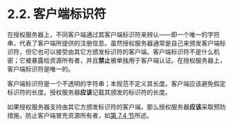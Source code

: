 # 2.2. 客户端标识符

在授权服务器上，不同客户端通过其客户端标识符来辨认——即一个唯一的字符串，代表了客户端所提供的注册信息。虽然授权服务器通常是自己来颁发客户端标识符，但它也可以接受由其它方颁发标识符的客户端。客户端标识符不是什么机密；它被暴露给资源所有者，并且**禁止**被单独用于客户端认证。在授权服务器上，客户端标识符是唯一的。

客户端标识符是一个不透明的字符串；本规范不定义其长度。客户端应该避免假定标识符的长度。授权服务器**应该**记载其颁发的标识符的长度。

如果授权服务器支持由其它方颁发标识符的客户端，那么授权服务器**应该**采取预防措施，防止客户端冒充资源所有者，如[第 7.4 节](/security-considerations/client-impersonating-resource-owner)所述。
